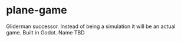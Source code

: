 # plane-game
Gliderman successor. Instead of being a simulation it will be an actual game. Built in Godot. Name TBD
